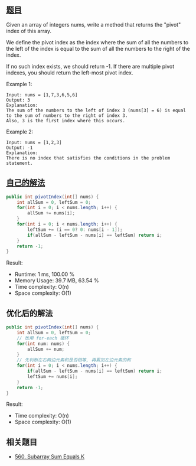 ## [题目](https://leetcode.com/problems/find-pivot-index/)
Given an array of integers nums, write a method that returns the "pivot" index of this array.

We define the pivot index as the index where the sum of all the numbers to the left of the index is equal to the sum of all the numbers to the right of the index.

If no such index exists, we should return -1. If there are multiple pivot indexes, you should return the left-most pivot index.

Example 1:
```
Input: nums = [1,7,3,6,5,6]
Output: 3
Explanation:
The sum of the numbers to the left of index 3 (nums[3] = 6) is equal to the sum of numbers to the right of index 3.
Also, 3 is the first index where this occurs.
```

Example 2:
```
Input: nums = [1,2,3]
Output: -1
Explanation:
There is no index that satisfies the conditions in the problem statement.
```

## [自己的解法](https://leetcode.com/submissions/detail/431941307/)
```java
public int pivotIndex(int[] nums) {
    int allSum = 0, leftSum = 0;
    for(int i = 0; i < nums.length; i++) {
        allSum += nums[i];
    }
    for(int i = 0; i < nums.length; i++) {
        leftSum += (i == 0? 0: nums[i - 1]);
        if(allSum - leftSum - nums[i] == leftSum) return i;
    }
    return -1;
}
```

Result:
- Runtime: 1 ms, 100.00 %
- Memory Usage: 39.7 MB, 63.54 %
- Time complexity: O(n)
- Space complexity: O(1)

## 优化后的解法
```java
public int pivotIndex(int[] nums) {
    int allSum = 0, leftSum = 0;
    // 改用 for-each 循环
    for(int num: nums) {
        allSum += num;
    }
    // 先判断左右两边元素和是否相等, 再累加左边元素的和
    for(int i = 0; i < nums.length; i++) {
        if(allSum - leftSum - nums[i] == leftSum) return i;
        leftSum += nums[i];
    }
    return -1;
}
```

Result:
- Time complexity: O(n)
- Space complexity: O(1)

## 相关题目
- [560. Subarray Sum Equals K](/array/medium/560.Subarray_Sum_Equals_K.md)
